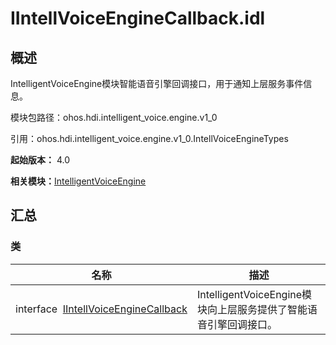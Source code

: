# IIntellVoiceEngineCallback.idl


## 概述

IntelligentVoiceEngine模块智能语音引擎回调接口，用于通知上层服务事件信息。

模块包路径：ohos.hdi.intelligent_voice.engine.v1_0

引用：ohos.hdi.intelligent_voice.engine.v1_0.IntellVoiceEngineTypes

**起始版本：** 4.0

**相关模块：**[IntelligentVoiceEngine](_intelligent_voice_engine.md)


## 汇总


### 类

| 名称 | 描述 | 
| -------- | -------- |
| interface&nbsp;&nbsp;[IIntellVoiceEngineCallback](interface_i_intell_voice_engine_callback.md) | IntelligentVoiceEngine模块向上层服务提供了智能语音引擎回调接口。  | 
